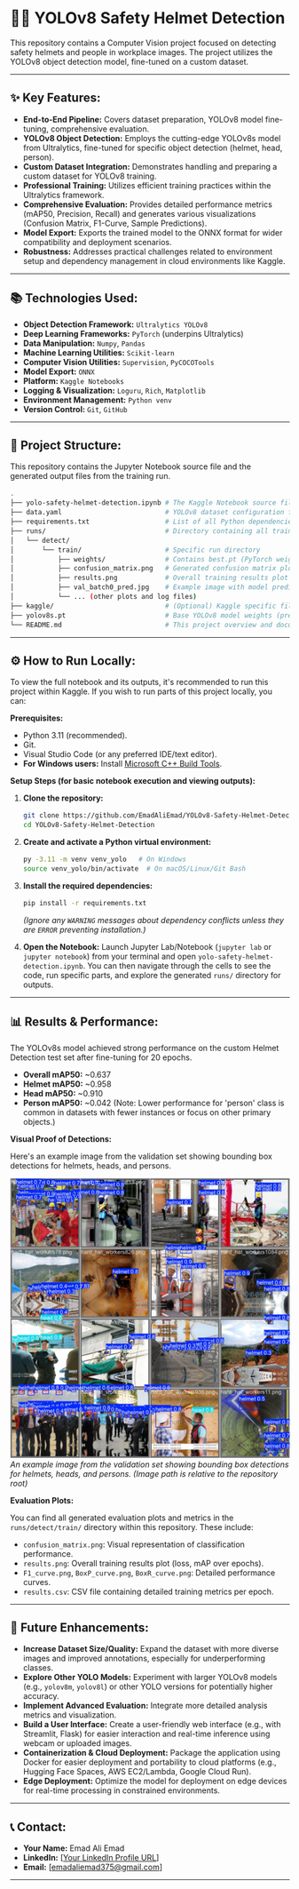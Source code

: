 # 👷‍♂️ YOLOv8 Safety Helmet Detection

This repository contains a Computer Vision project focused on detecting safety helmets and people in workplace images. The project utilizes the YOLOv8 object detection model, fine-tuned on a custom dataset.

---

## ✨ Key Features:

*   **End-to-End Pipeline:** Covers dataset preparation, YOLOv8 model fine-tuning, comprehensive evaluation.
*   **YOLOv8 Object Detection:** Employs the cutting-edge YOLOv8s model from Ultralytics, fine-tuned for specific object detection (helmet, head, person).
*   **Custom Dataset Integration:** Demonstrates handling and preparing a custom dataset for YOLOv8 training.
*   **Professional Training:** Utilizes efficient training practices within the Ultralytics framework.
*   **Comprehensive Evaluation:** Provides detailed performance metrics (mAP50, Precision, Recall) and generates various visualizations (Confusion Matrix, F1-Curve, Sample Predictions).
*   **Model Export:** Exports the trained model to the ONNX format for wider compatibility and deployment scenarios.
*   **Robustness:** Addresses practical challenges related to environment setup and dependency management in cloud environments like Kaggle.

---

## 📚 Technologies Used:

*   **Object Detection Framework:** `Ultralytics YOLOv8`
*   **Deep Learning Frameworks:** `PyTorch` (underpins Ultralytics)
*   **Data Manipulation:** `Numpy`, `Pandas`
*   **Machine Learning Utilities:** `Scikit-learn`
*   **Computer Vision Utilities:** `Supervision`, `PyCOCOTools`
*   **Model Export:** `ONNX`
*   **Platform:** `Kaggle Notebooks`
*   **Logging & Visualization:** `Loguru`, `Rich`, `Matplotlib`
*   **Environment Management:** `Python venv`
*   **Version Control:** `Git`, `GitHub`

---

## 📂 Project Structure:

This repository contains the Jupyter Notebook source file and the generated output files from the training run.

```bash
.
├── yolo-safety-helmet-detection.ipynb # The Kaggle Notebook source file, containing all steps and outputs.
├── data.yaml                          # YOLOv8 dataset configuration file.
├── requirements.txt                   # List of all Python dependencies for the project.
├── runs/                              # Directory containing all training outputs, including model weights and plots.
│   └── detect/
│       └── train/                     # Specific run directory
│           ├── weights/               # Contains best.pt (PyTorch weights) and best.onnx (exported ONNX model)
│           ├── confusion_matrix.png   # Generated confusion matrix plot
│           ├── results.png            # Overall training results plot
│           ├── val_batch0_pred.jpg    # Example image with model predictions
│           └── ... (other plots and log files)
├── kaggle/                            # (Optional) Kaggle specific files from download.
├── yolov8s.pt                         # Base YOLOv8 model weights (pre-trained, downloaded during setup).
└── README.md                          # This project overview and documentation.
```



---

## ⚙️ How to Run Locally:

To view the full notebook and its outputs, it's recommended to run this project within Kaggle. If you wish to run parts of this project locally, you can:

**Prerequisites:**
*   Python 3.11 (recommended).
*   Git.
*   Visual Studio Code (or any preferred IDE/text editor).
*   **For Windows users:** Install [Microsoft C++ Build Tools](https://visualstudio.microsoft.com/visual-cpp-build-tools/).

**Setup Steps (for basic notebook execution and viewing outputs):**

1.  **Clone the repository:**
    ```bash
    git clone https://github.com/EmadAliEmad/YOLOv8-Safety-Helmet-Detection.git
    cd YOLOv8-Safety-Helmet-Detection
    ```

2.  **Create and activate a Python virtual environment:**
    ```bash
    py -3.11 -m venv venv_yolo   # On Windows
    source venv_yolo/bin/activate  # On macOS/Linux/Git Bash
    ```

3.  **Install the required dependencies:**
    ```bash
    pip install -r requirements.txt
    ```
    *(Ignore any `WARNING` messages about dependency conflicts unless they are `ERROR` preventing installation.)*

4.  **Open the Notebook:**
    Launch Jupyter Lab/Notebook (`jupyter lab` or `jupyter notebook`) from your terminal and open `yolo-safety-helmet-detection.ipynb`. You can then navigate through the cells to see the code, run specific parts, and explore the generated `runs/` directory for outputs.

---

## 📊 Results & Performance:

The YOLOv8s model achieved strong performance on the custom Helmet Detection test set after fine-tuning for 20 epochs.

*   **Overall mAP50:** ~0.637
*   **Helmet mAP50:** ~0.958
*   **Head mAP50:** ~0.910
*   **Person mAP50:** ~0.042 (Note: Lower performance for 'person' class is common in datasets with fewer instances or focus on other primary objects.)

**Visual Proof of Detections:**

Here's an example image from the validation set showing bounding box detections for helmets, heads, and persons.

![Sample Prediction Example](runs/detect/train/val_batch0_pred.jpg)
*An example image from the validation set showing bounding box detections for helmets, heads, and persons. (Image path is relative to the repository root)*

**Evaluation Plots:**

You can find all generated evaluation plots and metrics in the `runs/detect/train/` directory within this repository. These include:
*   `confusion_matrix.png`: Visual representation of classification performance.
*   `results.png`: Overall training results plot (loss, mAP over epochs).
*   `F1_curve.png`, `BoxP_curve.png`, `BoxR_curve.png`: Detailed performance curves.
*   `results.csv`: CSV file containing detailed training metrics per epoch.

---

## 🚀 Future Enhancements:

*   **Increase Dataset Size/Quality:** Expand the dataset with more diverse images and improved annotations, especially for underperforming classes.
*   **Explore Other YOLO Models:** Experiment with larger YOLOv8 models (e.g., `yolov8m`, `yolov8l`) or other YOLO versions for potentially higher accuracy.
*   **Implement Advanced Evaluation:** Integrate more detailed analysis metrics and visualization.
*   **Build a User Interface:** Create a user-friendly web interface (e.g., with Streamlit, Flask) for easier interaction and real-time inference using webcam or uploaded images.
*   **Containerization & Cloud Deployment:** Package the application using Docker for easier deployment and portability to cloud platforms (e.g., Hugging Face Spaces, AWS EC2/Lambda, Google Cloud Run).
*   **Edge Deployment:** Optimize the model for deployment on edge devices for real-time processing in constrained environments.

---

## 📞 Contact:

*   **Your Name:** Emad Ali Emad
*   **LinkedIn:** [[Your LinkedIn Profile URL](https://www.linkedin.com/in/emad-ali-emad-886647199/)]
*   **Email:** [emadaliemad375@gmail.com]

---
```
